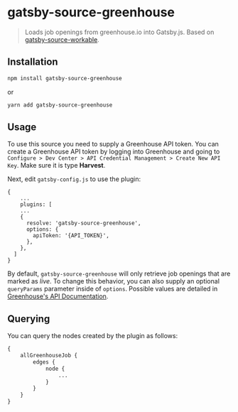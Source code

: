 # gatsby-source-greenhouse
> Loads job openings from greenhouse.io into Gatsby.js. Based on [gatsby-source-workable](https://github.com/tumblbug/gatsby-source-workable).

## Installation

```bash
npm install gatsby-source-greenhouse
```
or
```bash
yarn add gatsby-source-greenhouse
```

## Usage

To use this source you need to supply a Greenhouse API token. You can create a Greenhouse API token by logging into Greenhouse and going to `Configure > Dev Center > API Credential Management > Create New API Key`. Make sure it is type **Harvest**.

Next, edit `gatsby-config.js` to use the plugin:
```
{
    ...
    plugins: [
    ...
    {
      resolve: 'gatsby-source-greenhouse',
      options: {
        apiToken: '{API_TOKEN}',
      },
    },
  ]
}
```

By default, `gatsby-source-greenhouse` will only retrieve job openings that are marked as  *live*. To change this behavior, you can also supply an optional `queryParams` parameter inside of `options`. Possible values are detailed in [Greenhouse's API Documentation](https://developers.greenhouse.io/harvest.html?shell#job-posts).

## Querying

You can query the nodes created by the plugin as follows:
```graphql
{
    allGreenhouseJob {
        edges {
            node {
                ...
            }
        }
    }
}
```
